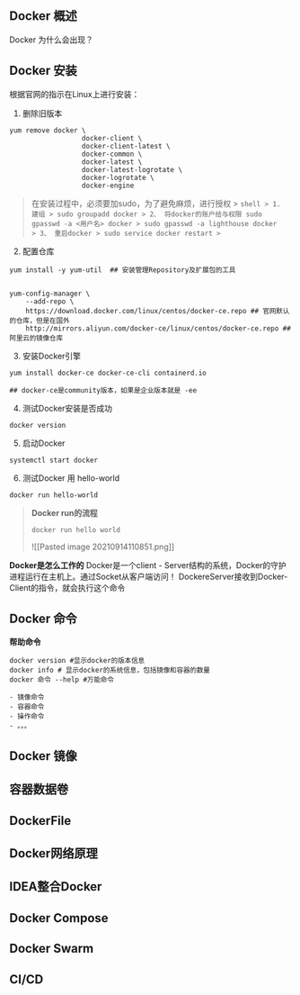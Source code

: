 ## Docker 概述
Docker 为什么会出现？




## Docker 安装

根据官网的指示在Linux上进行安装：
1. 删除旧版本
```shell
yum remove docker \
                  docker-client \
                  docker-client-latest \
                  docker-common \
                  docker-latest \
                  docker-latest-logrotate \
                  docker-logrotate \
                  docker-engine
```
> 在安装过程中，必须要加sudo，为了避免麻烦，进行授权
	> ```shell
	> 1.  建组
	> sudo groupadd docker
	> 2、 将docker的账户给与权限 sudo gpasswd -a <用户名> docker
	> sudo gpasswd -a lighthouse docker  
	> 3、 重启docker
	> sudo service docker restart
	> ```

2. 配置仓库
```shell
yum install -y yum-util  ## 安装管理Repository及扩展包的工具


yum-config-manager \
    --add-repo \
    https://download.docker.com/linux/centos/docker-ce.repo ## 官网默认的仓库，但是在国外
	http://mirrors.aliyun.com/docker-ce/linux/centos/docker-ce.repo ## 阿里云的镜像仓库
```

3. 安装Docker引擎
```
yum install docker-ce docker-ce-cli containerd.io

## docker-ce是community版本，如果是企业版本就是 -ee
```

4. 测试Docker安装是否成功
```shell
docker version
```

5.  启动Docker
```
systemctl start docker
```

6. 测试Docker 用 hello-world
```
docker run hello-world
```


> **Docker run的流程**
> ```shell
> docker run hello world
> ```
> ![[Pasted image 20210914110851.png]]


**Docker是怎么工作的**
Docker是一个client - Server结构的系统，Docker的守护进程运行在主机上。通过Socket从客户端访问！
DockereServer接收到Docker-Client的指令，就会执行这个命令


## Docker 命令
 **帮助命令**
```shell
docker version #显示docker的版本信息
docker info # 显示docker的系统信息，包括镜像和容器的数量
docker 命令 --help #万能命令
```


	- 镜像命令
	- 容器命令
	- 操作命令
	- 。。。


## Docker 镜像

## 容器数据卷

## DockerFile

## Docker网络原理

## IDEA整合Docker

## Docker Compose

## Docker Swarm


## CI/CD
